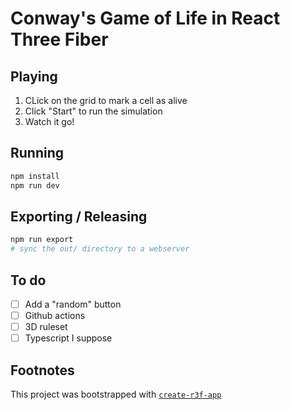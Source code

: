 # Conway's Game of Life in React Three Fiber

## Playing

1. CLick on the grid to mark a cell as alive
2. Click "Start" to run the simulation
3. Watch it go!

## Running

```bash
npm install
npm run dev
```

## Exporting / Releasing

```bash
npm run export
# sync the out/ directory to a webserver
```

## To do

- [ ] Add a "random" button
- [ ] Github actions
- [ ] 3D ruleset
- [ ] Typescript I suppose

## Footnotes
This project was bootstrapped with [`create-r3f-app`](https://github.com/utsuboco/create-r3f-app)
